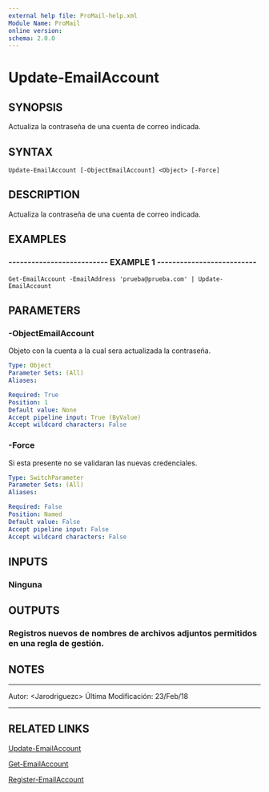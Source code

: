 ```yaml
---
external help file: ProMail-help.xml
Module Name: ProMail
online version: 
schema: 2.0.0
---
```


# Update-EmailAccount

## SYNOPSIS
Actualiza la contraseña de una cuenta de correo indicada.

## SYNTAX

```
Update-EmailAccount [-ObjectEmailAccount] <Object> [-Force]
```

## DESCRIPTION
Actualiza la contraseña de una cuenta de correo indicada.

## EXAMPLES

### -------------------------- EXAMPLE 1 --------------------------
```
Get-EmailAccount -EmailAddress 'prueba@prueba.com' | Update-EmailAccount
```

## PARAMETERS

### -ObjectEmailAccount
Objeto con la cuenta a la cual sera actualizada la contraseña.

```yaml
Type: Object
Parameter Sets: (All)
Aliases: 

Required: True
Position: 1
Default value: None
Accept pipeline input: True (ByValue)
Accept wildcard characters: False
```

### -Force
Si esta presente no se validaran las nuevas credenciales.

```yaml
Type: SwitchParameter
Parameter Sets: (All)
Aliases: 

Required: False
Position: Named
Default value: False
Accept pipeline input: False
Accept wildcard characters: False
```

## INPUTS

### Ninguna

## OUTPUTS

### Registros nuevos de nombres de archivos adjuntos permitidos en una regla de gestión.

## NOTES
---------------------------------------------------------
Autor: \<Jarodriguezc\>
Última Modificación: 23/Feb/18

---------------------------------------------------------

## RELATED LINKS

[Update-EmailAccount](Update-EmailAccount.md)

[Get-EmailAccount](Get-EmailAccount.md)

[Register-EmailAccount](Register-EmailAccount.md)

